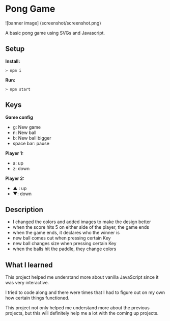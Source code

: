 # Pong Game
![banner image] (screenshot/screenshot.png)

A basic pong game using SVGs and Javascript.


## Setup

**Install:**

`> npm i`

**Run:**

`> npm start`

## Keys

**Game config**
* g: New game
* n: New ball
* b: New ball bigger
* space bar: pause

**Player 1:**
* a: up
* z: down

**Player 2:**
* ▲ : up
* ▼: down

## Description
* I changed the colors and added images to make the design better
* when the score hits 5 on either side of the player, the game ends
* when the game ends, it declares who the winner is
* new ball comes out when pressing certain Key
* new ball changes size when pressing certain Key
* when the balls hit the paddle, they change colors

## What I learned

This project helped me understand more about vanilla JavaScript since it was very interactive. 

I tried to code along and there were times that I had to figure out on my own how certain things functioned.

This project not only helped me understand more about the previous projects, but this will definitely help me a lot with the coming up projects. 

